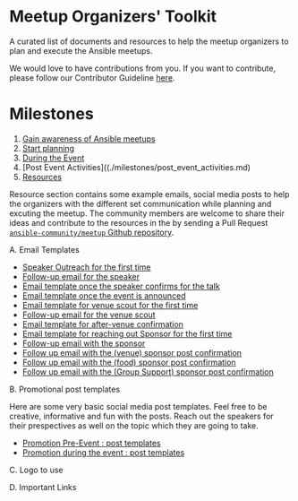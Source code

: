 # Meetup Organizers' Toolkit

A curated list of documents and resources to help the meetup organizers to plan and execute the Ansible meetups.

We would love to have contributions from you.
If you want to contribute, please follow our Contributor Guideline [here](https://docs.ansible.com/ansible/latest/community/contributor_path.html).

# Milestones

1. [Gain awareness of Ansible meetups](./milestones/gain_awareness_of_ansible_meetups.md)
2. [Start planning](./milestones/start_planning.md)
3. [During the Event](./milestones/during_the_event.md)
4. [Post Event Activities]((./milestones/post_event_activities.md)
5. [Resources](./resources)

Resource section contains some example emails, social media posts to help the organizers with the different set communication while planning and excuting the meetup. The community members are welcome to share their ideas and contribute to the resources in the by sending a Pull Request [`ansible-community/meetup` Github repository](https://github.com/ansible-community/meetup).

A. Email Templates

- [Speaker Outreach for the first time](./resources/email_templates/speaker_outreach_for_the_first_time.md)
- [Follow-up email for the speaker](./resources/email_templates/follow-up_email_for_the_speaker.md)
- [Email template once the speaker confirms for the talk](./resources/email_templates/once_the_speaker_confirms_for_the_talk.md)
- [Email template once the event is announced](./resources/email_templates/speaker_communication_once_the_event_is_announced.md)
- [Email template for venue scout for the first time](./resources/email_templates/venue_scout_for_the_first_time.md)
- [Follow-up email for the venue scout](./resources/email_templates/venue_scout_follow_up.md)
- [Email template for after-venue confirmation](./resources/email_templates/venue_scout_post_confirmation.md)
- [Email template for reaching out Sponsor for the first time](./resources/email_templates/sponsor_reaching_out_for_the_first_time.md)
- [Follow-up email with the sponsor](./resources/email_templates/sponsor_follow_up.md)
- [Follow up email with the (venue) sponsor post confirmation](./resources/email_templates/sponsor_venue_post_confirmation.md)
- [Follow up email with the (food) sponsor post confirmation](./resources/email_templates/sponsor_food_post_confirmation.md)
- [Follow up email with the (Group Support) sponsor post confirmation](./resources/email_templates/sponsor_supporter_post_confirmation.md)

B. Promotional post templates

Here are some very basic social media post templates. Feel free to be creative, informative and fun with the posts. Reach out the speakers for their prespectives as well on the topic which they are going to take.

- [Promotion Pre-Event : post templates](./resources/social_media_post_templates/during_event_post_templates.md)
- [Promotion during the event : post templates](./resources/social_media_post_templates/pre_event_post_templates.md)

C. Logo to use


D. Important Links
